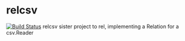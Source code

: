 relcsv
======
[![Build Status](https://drone.io/github.com/jonlawlor/relcsv/status.png)](https://drone.io/github.com/jonlawlor/relcsv/latest)
relcsv sister project to rel, implementing a Relation for a csv.Reader
